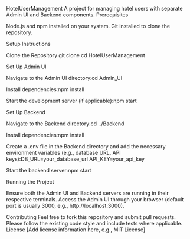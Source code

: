 HotelUserManagement
A project for managing hotel users with separate Admin UI and Backend components.
Prerequisites

Node.js and npm installed on your system.
Git installed to clone the repository.

Setup Instructions

Clone the Repository
git clone <repository-url>
cd HotelUserManagement


Set Up Admin UI

Navigate to the Admin UI directory:cd Admin_UI


Install dependencies:npm install


Start the development server (if applicable):npm start




Set Up Backend

Navigate to the Backend directory:cd ../Backend


Install dependencies:npm install


Create a .env file in the Backend directory and add the necessary environment variables (e.g., database URL, API keys):DB_URL=your_database_url
API_KEY=your_api_key


Start the backend server:npm start




Running the Project

Ensure both the Admin UI and Backend servers are running in their respective terminals.
Access the Admin UI through your browser (default port is usually 3000, e.g., http://localhost:3000).



Contributing
Feel free to fork this repository and submit pull requests. Please follow the existing code style and include tests where applicable.
License
[Add license information here, e.g., MIT License]
